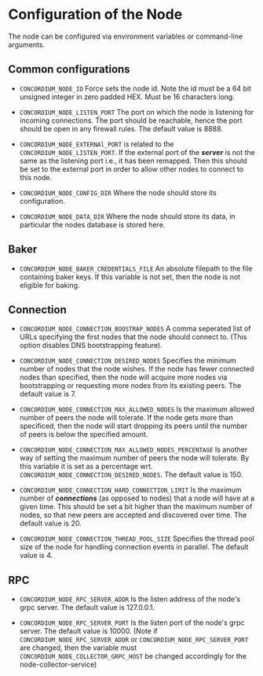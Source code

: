 # Configuration of the Node

The node can be configured via environment variables or command-line arguments. 

## Common configurations
- `CONCORDIUM_NODE_ID` Force sets the node id. 
Note the id must be a 64 bit unsigned integer in zero padded HEX. Must be 16 characters long.

- `CONCORDIUM_NODE_LISTEN_PORT` The port on which the node is listening for incoming connections. 
The port should be reachable, hence the port should be open in any firewall rules. The default value is 8888.

- `CONCORDIUM_NODE_EXTERNAl_PORT` is related to the `CONCORDIUM_NODE_LISTEN_PORT`. If the external port of the ***server*** is not the same as the listening port i.e., it has been remapped. 
Then this should be set to the external port in order to allow other nodes to connect to this node.

- `CONCORDIUM_NODE_CONFIG_DIR` Where the node should store its configuration.

- `CONCORDIUM_NODE_DATA_DIR` Where the node should store its data, in particular the nodes database is stored here.

## Baker

- `CONCORDIUM_NODE_BAKER_CREDENTIALS_FILE` An absolute filepath to the file containing baker keys. If this variable is not set, then the node is not eligible for baking. 

## Connection

- `CONCORDIUM_NODE_CONNECTION_BOOSTRAP_NODES` A comma seperated list of URLs specifying the first nodes that the node should connect to. (This option disables DNS bootstrapping feature).

- `CONCORDIUM_NODE_CONNECTION_DESIRED_NODES` Specifies the minimum number of nodes that the node wishes. 
If the node has fewer connected nodes than specified, then the node will acquire more nodes via bootstrapping or requesting more nodes from its existing peers. The default value is 7.

- `CONCORDIUM_NODE_CONNECTION_MAX_ALLOWED_NODES` Is the maximum allowed number of peers the node will tolerate. 
If the node gets more than specificed, then the node will start dropping its peers until the number of peers is below the specified amount.

- `CONCORDIUM_NODE_CONNECTION_MAX_ALLOWED_NODES_PERCENTAGE` Is another way of setting the maximum number of peers the node will tolerate. 
By this variable it is set as a percentage wrt. `CONCORDIUM_NODE_CONNECTION_DESIRED_NODES`. The default value is 150.

- `CONCORDIUM_NODE_CONNECTION_HARD_CONNECTION_LIMIT` Is the maximum number of ***connections*** (as opposed to nodes) that a node will have at a given time. 
This should be set a bit higher than the maximum number of nodes, so that new peers are accepted and discovered over time. The default value is 20. 

- `CONCORDIUM_NODE_CONNECTION_THREAD_POOL_SIZE` Specifies the thread pool size of the node for handling connection events in parallel. The default value is 4. 

## RPC

- `CONCORDIUM_NODE_RPC_SERVER_ADDR` Is the listen address of the node's grpc server. The default value is 127.0.0.1.

- `CONCORDIUM_NODE_RPC_SERVER_PORT` Is the listen port of the node's grpc server. 
The default value is 10000. (Note if `CONCORDIUM_NODE_RPC_SERVER_ADDR` or `CONCORDIUM_NODE_RPC_SERVER_PORT` are changed, then the variable must `CONCORDIUM_NODE_COLLECTOR_GRPC_HOST` be changed accordingly for the node-collector-service)
